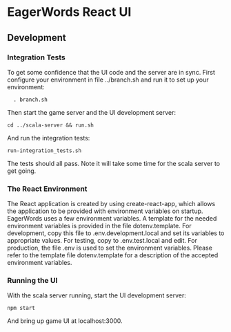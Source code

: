 
# EagerWords React UI

## Development

### Integration Tests

To get some confidence that the UI code and the server are in sync. First
configure your environment in file ../branch.sh and run it to set up your
environment:

```
  . branch.sh

```

Then start the game server and the UI development server:

```
cd ../scala-server && run.sh
```

And run the integration tests:

```
run-integration_tests.sh
```

The tests should all pass. Note it will take some time for the scala server to
get going.

### The React Environment

The React application is created by using create-react-app, which allows 
the application to be provided with environment variables on startup.
EagerWords uses a few environment variables. A template for the needed
environment variables is provided in the file dotenv.template. For development, 
copy this file to .env.development.local and set its variables to 
appropriate values. For testing, copy to .env.test.local and edit. 
For production, the file .env is used to set the environment variables.
Please refer to the template file dotenv.template for a description of
the accepted environment variables.

### Running the UI

With the scala server running, start the UI development server:

```
npm start
```

And bring up game UI at localhost:3000.





